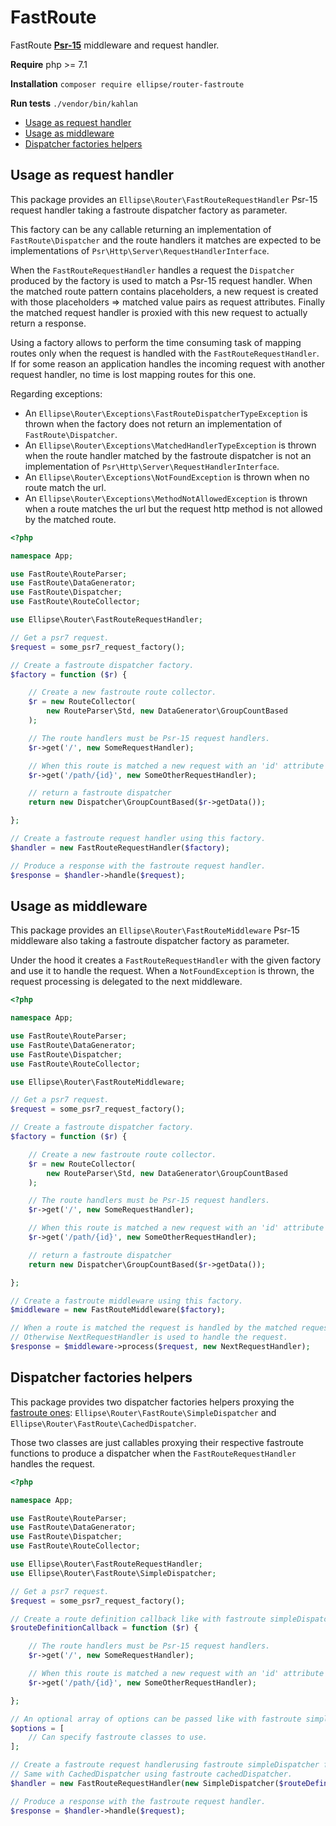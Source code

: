 # FastRoute

FastRoute **[Psr-15](https://github.com/php-fig/fig-standards/blob/master/accepted/PSR-15-request-handlers.md)** middleware and request handler.

**Require** php >= 7.1

**Installation** `composer require ellipse/router-fastroute`

**Run tests** `./vendor/bin/kahlan`

- [Usage as request handler](https://github.com/ellipsephp/router-fastroute#usage-as-request-handler)
- [Usage as middleware](https://github.com/ellipsephp/router-fastroute#usage-as-middleware)
- [Dispatcher factories helpers](https://github.com/ellipsephp/router-fastroute#dispatcher-factories-helpers)

## Usage as request handler

This package provides an `Ellipse\Router\FastRouteRequestHandler` Psr-15 request handler taking a fastroute dispatcher factory as parameter.

This factory can be any callable returning an implementation of `FastRoute\Dispatcher` and the route handlers it matches are expected to be implementations of `Psr\Http\Server\RequestHandlerInterface`.

When the `FastRouteRequestHandler` handles a request the `Dispatcher` produced by the factory is used to match a Psr-15 request handler. When the matched route pattern contains placeholders, a new request is created with those placeholders => matched value pairs as request attributes. Finally the matched request handler is proxied with this new request to actually return a response.

Using a factory allows to perform the time consuming task of mapping routes only when the request is handled with the `FastRouteRequestHandler`. If for some reason an application handles the incoming request with another request handler, no time is lost mapping routes for this one.

Regarding exceptions:

- An `Ellipse\Router\Exceptions\FastRouteDispatcherTypeException` is thrown when the factory does not return an implementation of `FastRoute\Dispatcher`.
- An `Ellipse\Router\Exceptions\MatchedHandlerTypeException` is thrown when the route handler matched by the fastroute dispatcher is not an implementation of `Psr\Http\Server\RequestHandlerInterface`.
- An `Ellipse\Router\Exceptions\NotFoundException` is thrown when no route match the url.
- An `Ellipse\Router\Exceptions\MethodNotAllowedException` is thrown when a route matches the url but the request http method is not allowed by the matched route.

```php
<?php

namespace App;

use FastRoute\RouteParser;
use FastRoute\DataGenerator;
use FastRoute\Dispatcher;
use FastRoute\RouteCollector;

use Ellipse\Router\FastRouteRequestHandler;

// Get a psr7 request.
$request = some_psr7_request_factory();

// Create a fastroute dispatcher factory.
$factory = function ($r) {

    // Create a new fastroute route collector.
    $r = new RouteCollector(
        new RouteParser\Std, new DataGenerator\GroupCountBased
    );

    // The route handlers must be Psr-15 request handlers.
    $r->get('/', new SomeRequestHandler);

    // When this route is matched a new request with an 'id' attribute would be passed to the request handler.
    $r->get('/path/{id}', new SomeOtherRequestHandler);

    // return a fastroute dispatcher
    return new Dispatcher\GroupCountBased($r->getData());

};

// Create a fastroute request handler using this factory.
$handler = new FastRouteRequestHandler($factory);

// Produce a response with the fastroute request handler.
$response = $handler->handle($request);
```

## Usage as middleware

This package provides an `Ellipse\Router\FastRouteMiddleware` Psr-15 middleware also taking a fastroute dispatcher factory as parameter.

Under the hood it creates a `FastRouteRequestHandler` with the given factory and use it to handle the request. When a `NotFoundException` is thrown, the request processing is delegated to the next middleware.

```php
<?php

namespace App;

use FastRoute\RouteParser;
use FastRoute\DataGenerator;
use FastRoute\Dispatcher;
use FastRoute\RouteCollector;

use Ellipse\Router\FastRouteMiddleware;

// Get a psr7 request.
$request = some_psr7_request_factory();

// Create a fastroute dispatcher factory.
$factory = function ($r) {

    // Create a new fastroute route collector.
    $r = new RouteCollector(
        new RouteParser\Std, new DataGenerator\GroupCountBased
    );

    // The route handlers must be Psr-15 request handlers.
    $r->get('/', new SomeRequestHandler);

    // When this route is matched a new request with an 'id' attribute would be passed to the request handler.
    $r->get('/path/{id}', new SomeOtherRequestHandler);

    // return a fastroute dispatcher
    return new Dispatcher\GroupCountBased($r->getData());

};

// Create a fastroute middleware using this factory.
$middleware = new FastRouteMiddleware($factory);

// When a route is matched the request is handled by the matched request handler.
// Otherwise NextRequestHandler is used to handle the request.
$response = $middleware->process($request, new NextRequestHandler);
```
## Dispatcher factories helpers

This package provides two dispatcher factories helpers proxying the [fastroute ones](https://github.com/nikic/FastRoute/blob/master/src/functions.php): `Ellipse\Router\FastRoute\SimpleDispatcher` and `Ellipse\Router\FastRoute\CachedDispatcher`.

Those two classes are just callables proxying their respective fastroute functions to produce a dispatcher when the `FastRouteRequestHandler` handles the request.

```php
<?php

namespace App;

use FastRoute\RouteParser;
use FastRoute\DataGenerator;
use FastRoute\Dispatcher;
use FastRoute\RouteCollector;

use Ellipse\Router\FastRouteRequestHandler;
use Ellipse\Router\FastRoute\SimpleDispatcher;

// Get a psr7 request.
$request = some_psr7_request_factory();

// Create a route definition callback like with fastroute simpleDispatcher function.
$routeDefinitionCallback = function ($r) {

    // The route handlers must be Psr-15 request handlers.
    $r->get('/', new SomeRequestHandler);

    // When this route is matched a new request with an 'id' attribute would be passed to the request handler.
    $r->get('/path/{id}', new SomeOtherRequestHandler);

};

// An optional array of options can be passed like with fastroute simpleDispatcher function.
$options = [
    // Can specify fastroute classes to use.
];

// Create a fastroute request handlerusing fastroute simpleDispatcher function.
// Same with CachedDispatcher using fastroute cachedDispatcher.
$handler = new FastRouteRequestHandler(new SimpleDispatcher($routeDefinitionCallback, $options));

// Produce a response with the fastroute request handler.
$response = $handler->handle($request);
```
